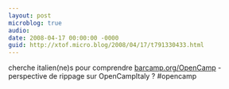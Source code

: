 ```yaml
---
layout: post
microblog: true
audio: 
date: 2008-04-17 00:00:00 -0000
guid: http://xtof.micro.blog/2008/04/17/t791330433.html
---
```

cherche italien(ne)s pour comprendre [barcamp.org/OpenCamp](http://barcamp.org/OpenCamp) - perspective de rippage sur OpenCampItaly ? #opencamp
